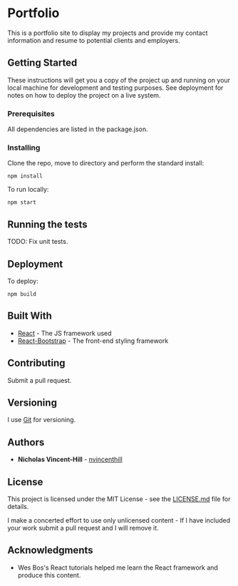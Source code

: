 # Portfolio

This is a portfolio site to display my projects and provide my contact information and resume to potential clients and employers.

## Getting Started

These instructions will get you a copy of the project up and running on your local machine for development and testing purposes. See deployment for notes on how to deploy the project on a live system.

### Prerequisites

All dependencies are listed in the package.json.

### Installing

Clone the repo, move to directory and perform the standard install:

```
npm install
```

To run locally: 

```
npm start
```

## Running the tests

TODO: Fix unit tests.

<!-- ### Break down into end to end tests

Explain what these tests test and why

```
Give an example
```

### And coding style tests

Explain what these tests test and why

```
Give an example
```
 -->
## Deployment

To deploy:

```
npm build
```

## Built With

* [React](https://reactjs.org/) - The JS framework used
* [React-Bootstrap](https://reactjs.org/) - The front-end styling framework

## Contributing

Submit a pull request.

## Versioning

I use [Git](https://git-scm.com/) for versioning.

## Authors

* **Nicholas Vincent-Hill** - [nvincenthill](https://github.com/nvincenthill)

## License

This project is licensed under the MIT License - see the [LICENSE.md](LICENSE.md) file for details.

I make a concerted effort to use only unlicensed content - If I have included your work submit a pull request and I will remove it.

## Acknowledgments

* Wes Bos's React tutorials helped me learn the React framework and produce this content.